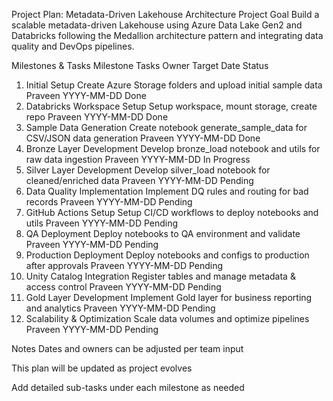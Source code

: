 Project Plan: Metadata-Driven Lakehouse Architecture
Project Goal
Build a scalable metadata-driven Lakehouse using Azure Data Lake Gen2 and Databricks following the Medallion architecture pattern and integrating data quality and DevOps pipelines.

Milestones & Tasks
Milestone	Tasks	Owner	Target Date	Status
1. Initial Setup	Create Azure Storage folders and upload initial sample data	Praveen	YYYY-MM-DD	Done
2. Databricks Workspace Setup	Setup workspace, mount storage, create repo	Praveen	YYYY-MM-DD	Done
3. Sample Data Generation	Create notebook generate_sample_data for CSV/JSON data generation	Praveen	YYYY-MM-DD	Done
4. Bronze Layer Development	Develop bronze_load notebook and utils for raw data ingestion	Praveen	YYYY-MM-DD	In Progress
5. Silver Layer Development	Develop silver_load notebook for cleaned/enriched data	Praveen	YYYY-MM-DD	Pending
6. Data Quality Implementation	Implement DQ rules and routing for bad records	Praveen	YYYY-MM-DD	Pending
7. GitHub Actions Setup	Setup CI/CD workflows to deploy notebooks and utils	Praveen	YYYY-MM-DD	Pending
8. QA Deployment	Deploy notebooks to QA environment and validate	Praveen	YYYY-MM-DD	Pending
9. Production Deployment	Deploy notebooks and configs to production after approvals	Praveen	YYYY-MM-DD	Pending
10. Unity Catalog Integration	Register tables and manage metadata & access control	Praveen	YYYY-MM-DD	Pending
11. Gold Layer Development	Implement Gold layer for business reporting and analytics	Praveen	YYYY-MM-DD	Pending
12. Scalability & Optimization	Scale data volumes and optimize pipelines	Praveen	YYYY-MM-DD	Pending

Notes
Dates and owners can be adjusted per team input

This plan will be updated as project evolves

Add detailed sub-tasks under each milestone as needed
